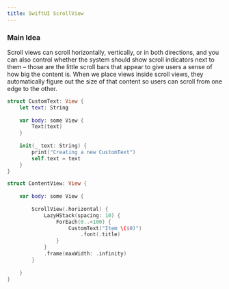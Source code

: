 ```yaml
---
title: SwiftUI ScrollView
---
```


### Main Idea
Scroll views can scroll horizontally, vertically, or in both directions, and you can also control whether the system should show scroll indicators next to them – those are the little scroll bars that appear to give users a sense of how big the content is. When we place views inside scroll views, they automatically figure out the size of that content so users can scroll from one edge to the other.


```swift
struct CustomText: View {
    let text: String
    
    var body: some View {
        Text(text)
    }
    
    init(_ text: String) {
        print("Creating a new CustomText")
        self.text = text
    }
}

struct ContentView: View {
    
    var body: some View {
        
        ScrollView(.horizontal) {
            LazyHStack(spacing: 10) {
                ForEach(0..<100) {
                    CustomText("Item \($0)")
                        .font(.title)
                }
            }
            .frame(maxWidth: .infinity)
        }
       
    }
}

```


